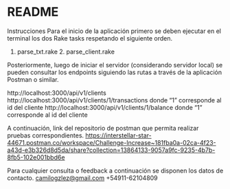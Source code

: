 # README

Instrucciones
Para el inicio de la aplicación primero se deben ejecutar en el terminal los dos Rake tasks respetando el siguiente orden.

1. parse_txt.rake 2. parse_client.rake

Posteriormente, luego de iniciar el servidor (considerando servidor local) se pueden consultar los endpoints siguiendo las rutas a través de la aplicación Postman o similar.

http://localhost:3000/api/v1/clients 
http://localhost:3000/api/v1/clients/1/transactions  donde “1” corresponde al id del cliente 
http://localhost:3000/api/v1/clients/1/balance donde “1” corresponde al id del cliente

A continuación, link del repositorio de postman que permita realizar pruebas correspondientes. 
https://interstellar-star-44671.postman.co/workspace/Challenge-Increase~181fba0a-02ca-4f23-a43d-e3b326d8d5da/share?collection=13864133-9057a9fc-9235-4b7b-8fb5-102e001bbd6e

Para cualquier consulta o feedback a continuación se disponen los datos de contacto.
camilogzlez@gmail.com
+54911-62104809

